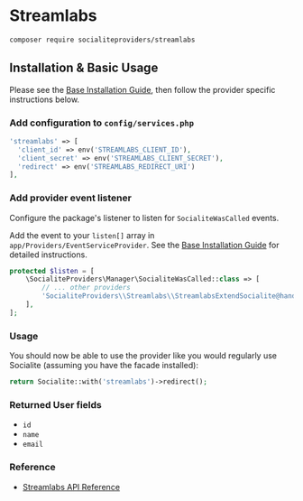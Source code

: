 # Streamlabs

```bash
composer require socialiteproviders/streamlabs
```

## Installation & Basic Usage

Please see the [Base Installation Guide](https://socialiteproviders.com/usage/), then follow the provider specific instructions below.

### Add configuration to `config/services.php`

```php
'streamlabs' => [
  'client_id' => env('STREAMLABS_CLIENT_ID'),  
  'client_secret' => env('STREAMLABS_CLIENT_SECRET'),  
  'redirect' => env('STREAMLABS_REDIRECT_URI') 
],
```

### Add provider event listener

Configure the package's listener to listen for `SocialiteWasCalled` events.

Add the event to your `listen[]` array in `app/Providers/EventServiceProvider`. See the [Base Installation Guide](https://socialiteproviders.com/usage/) for detailed instructions.

```php
protected $listen = [
    \SocialiteProviders\Manager\SocialiteWasCalled::class => [
        // ... other providers
        'SocialiteProviders\\Streamlabs\\StreamlabsExtendSocialite@handle',
    ],
];
```

### Usage

You should now be able to use the provider like you would regularly use Socialite (assuming you have the facade installed):

```php
return Socialite::with('streamlabs')->redirect();
```

### Returned User fields

- ``id``
- ``name``
- ``email``

### Reference

- [Streamlabs API Reference](https://dev.streamlabs.com/)
